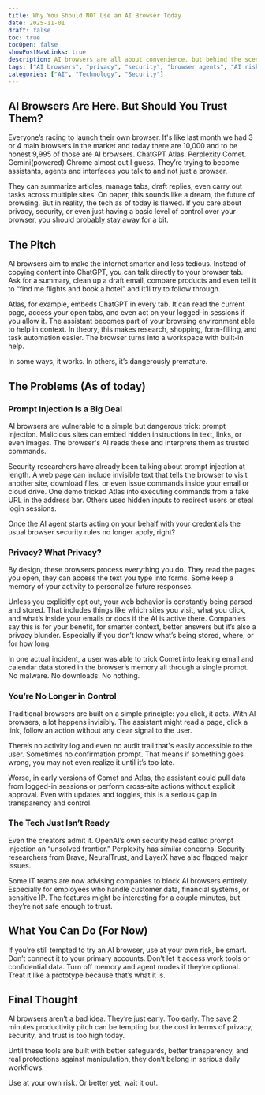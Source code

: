 ```yaml
---
title: Why You Should NOT Use an AI Browser Today
date: 2025-11-01
draft: false
toc: true
tocOpen: false
showPostNavLinks: true
description: AI browsers are all about convenience, but behind the scenes, they're filled with serious security, privacy, and trust issues. Here's why you should hold off on using them.
tags: ["AI browsers", "privacy", "security", "browser agents", "AI risks"]
categories: ["AI", "Technology", "Security"]
---
```


## AI Browsers Are Here. But Should You Trust Them?

Everyone’s racing to launch their own browser. It's like last month we had 3 or 4 main browsers in the market and today there are 10,000 and to be honest 9,995 of those are AI browsers. ChatGPT Atlas. Perplexity Comet. Gemini(powered) Chrome almost out I guess. They’re trying to become assistants, agents and interfaces you talk to and not just a browser.

They can summarize articles, manage tabs, draft replies, even carry out tasks across multiple sites. On paper, this sounds like a dream, the future of browsing. But in reality, the tech as of today is flawed. If you care about privacy, security, or even just having a basic level of control over your browser, you should probably stay away for a bit.

## The Pitch

AI browsers aim to make the internet smarter and less tedious. Instead of copying content into ChatGPT, you can talk directly to your browser tab. Ask for a summary, clean up a draft email, compare products and even tell it to “find me flights and book a hotel” and it’ll try to follow through.

Atlas, for example, embeds ChatGPT in every tab. It can read the current page, access your open tabs, and even act on your logged-in sessions if you allow it. The assistant becomes part of your browsing environment able to help in context. In theory, this makes research, shopping, form-filling, and task automation easier. The browser turns into a workspace with built-in help.

In some ways, it works. In others, it’s dangerously premature.

## The Problems (As of today)

### Prompt Injection Is a Big Deal

AI browsers are vulnerable to a simple but dangerous trick: prompt injection. Malicious sites can embed hidden instructions in text, links, or even images. The browser's AI reads these and interprets them as trusted commands.

Security researchers have already been talking about prompt injection at length. A web page can include invisible text that tells the browser to visit another site, download files, or even issue commands inside your email or cloud drive. One demo tricked Atlas into executing commands from a fake URL in the address bar. Others used hidden inputs to redirect users or steal login sessions.

Once the AI agent starts acting on your behalf with your credentials the usual browser security rules no longer apply, right?

### Privacy? What Privacy?

By design, these browsers process everything you do. They read the pages you open, they can access the text you type into forms. Some keep a memory of your activity to personalize future responses.

Unless you explicitly opt out, your web behavior is constantly being parsed and stored. That includes things like which sites you visit, what you click, and what’s inside your emails or docs if the AI is active there. Companies say this is for your benefit, for smarter context, better answers but it’s also a privacy blunder. Especially if you don’t know what’s being stored, where, or for how long.

In one actual incident, a user was able to trick Comet into leaking email and calendar data stored in the browser’s memory all through a single prompt. No malware. No downloads. No nothing.

### You’re No Longer in Control

Traditional browsers are built on a simple principle: you click, it acts. With AI browsers, a lot happens invisibly. The assistant might read a page, click a link, follow an action without any clear signal to the user.

There’s no activity log and even no audit trail that's easily accessible to the user. Sometimes no confirmation prompt. That means if something goes wrong, you may not even realize it until it’s too late.

Worse, in early versions of Comet and Atlas, the assistant could pull data from logged-in sessions or perform cross-site actions without explicit approval. Even with updates and toggles, this is a serious gap in transparency and control.

### The Tech Just Isn’t Ready

Even the creators admit it. OpenAI’s own security head called prompt injection an “unsolved frontier.” Perplexity has similar concerns. Security researchers from Brave, NeuralTrust, and LayerX have also flagged major issues.

Some IT teams are now advising companies to block AI browsers entirely. Especially for employees who handle customer data, financial systems, or sensitive IP. The features might be interesting for a couple minutes, but they’re not safe enough to trust.

## What You Can Do (For Now)

If you’re still tempted to try an AI browser, use at your own risk, be smart. Don’t connect it to your primary accounts. Don’t let it access work tools or confidential data. Turn off memory and agent modes if they’re optional. Treat it like a prototype because that’s what it is.

## Final Thought

AI browsers aren’t a bad idea. They’re just early. Too early. The save 2 minutes productivity pitch can be tempting but the cost in terms of privacy, security, and trust is too high today.

Until these tools are built with better safeguards, better transparency, and real protections against manipulation, they don’t belong in serious daily workflows.

Use at your own risk. Or better yet, wait it out.
